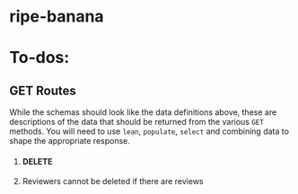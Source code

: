 # ripe-banana

# To-dos: 

## GET Routes 

While the schemas should look like the data definitions above, these are descriptions of the data that should be returned from the various `GET` methods. You will need to use `lean`, `populate`, `select` and combining data to shape the appropriate response.

1. #### DELETE

1. Reviewers cannot be deleted if there are reviews
